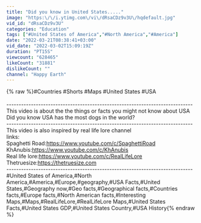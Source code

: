 ```yaml
---
title: "Did you know in United States....."
image: "https:\/\/i.ytimg.com\/vi\/dRsaCDz9v3U\/hqdefault.jpg"
vid_id: "dRsaCDz9v3U"
categories: "Education"
tags: ["#United States of America","#North America","#America"]
date: "2022-03-21T08:38:41+03:00"
vid_date: "2022-03-02T15:09:19Z"
duration: "PT15S"
viewcount: "628465"
likeCount: "31881"
dislikeCount: ""
channel: "Happy Earth"
---
```

{% raw %}#Countries #Shorts #Maps #United States #USA<br /><br />----------------------------------------------------------------------------<br />This video is about the the things or facts you might not know about USA<br />Did you know USA has the most dogs in the world?<br />----------------------------------------------------------------------------<br />This video is also inspired by real life lore channel<br />links:<br />Spaghetti Road:<a rel="nofollow" target="blank" href="https://www.youtube.com/c/SpaghettiRoad">https://www.youtube.com/c/SpaghettiRoad</a><br />KhAnubis:<a rel="nofollow" target="blank" href="https://www.youtube.com/c/KhAnubis">https://www.youtube.com/c/KhAnubis</a><br />Real life lore:<a rel="nofollow" target="blank" href="https://www.youtube.com/c/RealLifeLore">https://www.youtube.com/c/RealLifeLore</a><br />Thetruesize:<a rel="nofollow" target="blank" href="https://thetruesize.com">https://thetruesize.com</a><br />----------------------------------------------------------------------------<br />#United States of America,#North America,#America,#Europe,#geography,#USA Facts,#United States,#Geography now,#Geo facts,#Geographical facts,#Countries facts,#Europe facts,#North American facts,#Interesting Maps,#Maps,#RealLifeLore,#RealLifeLore Maps,#United States Facts,#United States GDP,#United States Country,#USA History{% endraw %}
